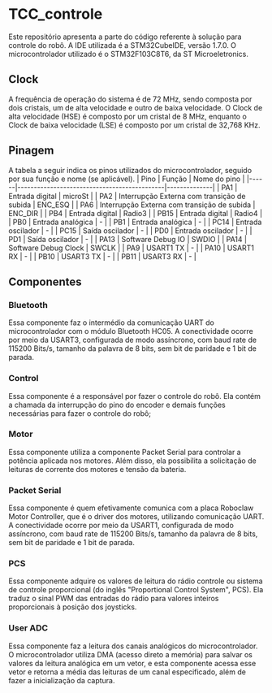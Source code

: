 # TCC_controle
Este repositório apresenta a parte do código referente à solução para controle do robô. A IDE utilizada é a STM32CubeIDE, versão 1.7.0. O microcontrolador utilizado é o STM32F103C8T6, da ST Microeletronics.

## Clock
A frequência de operação do sistema é de 72 MHz, sendo composta por dois cristais, um de alta velocidade e outro de baixa velocidade. O Clock de alta velocidade (HSE) é composto por um cristal de 8 MHz, enquanto o Clock de baixa velocidade (LSE) é composto por um cristal de 32,768 KHz.

## Pinagem
A tabela a seguir indica os pinos utilizados do microcontrolador, seguido por sua função e nome (se aplicável).
| Pino | Função                                      | Nome do pino |
|------|---------------------------------------------|--------------|
| PA1  | Entrada digital                             | microSt      |
| PA2  | Interrupção Externa com transição de subida | ENC_ESQ      |
| PA6  | Interrupção Externa com transição de subida | ENC_DIR      |
| PB4  | Entrada digital                             | Radio3       |
| PB15 | Entrada digital                             | Radio4       |
| PB0  | Entrada analógica                           | -            |
| PB1  | Entrada analógica                           | -            |
| PC14 | Entrada oscilador                           | -            |
| PC15 | Saída oscilador                             | -            |
| PD0  | Entrada oscilador                           | -            |
| PD1  | Saída oscilador                             | -            |
| PA13 | Software Debug IO                           | SWDIO        |
| PA14 | Software Debug Clock                        | SWCLK        |
| PA9  | USART1 TX                                   | -            |
| PA10 | USART1 RX                                   | -            |
| PB10 | USART3 TX                                   | -            |
| PB11 | USART3 RX                                   | -            |

## Componentes
### Bluetooth
Essa componente faz o intermédio da comunicação UART do microcontrolador com o módulo Bluetooth HC05. A conectividade ocorre por meio da USART3, configurada de modo assíncrono, com baud rate de 115200 Bits/s, tamanho da palavra de 8 bits, sem bit de paridade e 1 bit de parada.

### Control
Essa componente é a responsável por fazer o controle do robô. Ela contém a chamada da interrupção do pino do encoder e demais funções necessárias para fazer o controle do robô;

### Motor
Essa componente utiliza a componente Packet Serial para controlar a potência aplicada nos motores. Além disso, ela possibilita a solicitação de leituras de corrente dos motores e tensão da bateria.

### Packet Serial
Essa componente é quem efetivamente comunica com a placa Roboclaw Motor Controller, que é o driver dos motores, utilizando comunicação UART. A conectividade ocorre por meio da USART1, configurada de modo assíncrono, com baud rate de 115200 Bits/s, tamanho da palavra de 8 bits, sem bit de paridade e 1 bit de parada.

### PCS
Essa componente adquire os valores de leitura do rádio controle ou sistema de controle proporcional (do inglês "Proportional Control System", PCS). Ela traduz o sinal PWM das entradas do rádio para valores inteiros proporcionais à posição dos joysticks.

### User ADC
Essa componente faz a leitura dos canais analógicos do microcontrolador. O microcontrolador utiliza DMA (acesso direto a memória) para salvar os valores da leitura analógica em um vetor, e esta componente acessa esse vetor e retorna a média das leituras de um canal especificado, além de fazer a inicialização da captura.